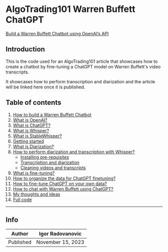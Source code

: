 # AlgoTrading101 Warren Buffett ChatGPT

[Build a Warren Buffett Chatbot using OpenAI’s API
](https://algotrading101.com/learn/warren-buffett-chatbot-chatgpt-openai/)

## Introduction

This is the code used for an AlgoTrading101 article that showcases how to create
a chatbot by fine-tuning a ChatGPT model on Warren Buffett's video transcripts.

It showcases how to perform transcription and diarization and the article will be
linked here once it is published.

## Table of contents

<ol>
<li><a href="https://algotrading101.com/learn/warren-buffett-chatbot-chatgpt-openai/#how-to-build-warren-buffett-chatbot">How to build a Warren Buffett Chatbot</a></li>
<li><a href="https://algotrading101.com/learn/warren-buffett-chatbot-chatgpt-openai/#what-is-openai">What is OpenAI?</a></li>
<li><a href="https://algotrading101.com/learn/warren-buffett-chatbot-chatgpt-openai/#what-is-chatgpt">What is ChatGPT?</a></li>
<li><a href="https://algotrading101.com/learn/warren-buffett-chatbot-chatgpt-openai/#what-is-whisper">What is Whisper?</a></li>
<li><a href="https://algotrading101.com/learn/warren-buffett-chatbot-chatgpt-openai/#what-is-stable-whisper">What is StableWhisper?</a></li>
<li><a href="https://algotrading101.com/learn/warren-buffett-chatbot-chatgpt-openai/#getting-started">Getting started</a></li>
<li><a href="https://algotrading101.com/learn/warren-buffett-chatbot-chatgpt-openai/#what-is-diarization">What is Diarization?</a></li>
<li><a href="https://algotrading101.com/learn/warren-buffett-chatbot-chatgpt-openai/#perform-diarization-and-transcription">How to perform diarization and transcription with Whisper?</a>
<ul>
<li><a href="https://algotrading101.com/learn/warren-buffett-chatbot-chatgpt-openai/#pre-requisites">Installing pre-requisites</a></li>
<li><a href="https://algotrading101.com/learn/warren-buffett-chatbot-chatgpt-openai/#transcription-and-diarization">Transcription and diarization</a></li>
<li><a href="https://algotrading101.com/learn/warren-buffett-chatbot-chatgpt-openai/#cleaning-videos-and-transcripts">Cleaning videos and transcripts</a></li>
</ul>
</li>
<li><a href="https://algotrading101.com/learn/warren-buffett-chatbot-chatgpt-openai/#what-is-fine-tuning">What is fine-tuning?</a></li>
<li><a href="https://algotrading101.com/learn/warren-buffett-chatbot-chatgpt-openai/#chatgpt-fine-tuning">How to organize the data for ChatGPT finetuning?</a></li>
<li><a href="https://algotrading101.com/learn/warren-buffett-chatbot-chatgpt-openai/#fine-tune-chatgpt">How to fine-tune ChatGPT on your own data?</a></li>
<li><a href="https://algotrading101.com/learn/warren-buffett-chatbot-chatgpt-openai/#chat-with-warren-buffet-chatgpt">How to chat with Warren Buffett using ChatGPT?</a></li>
<li><a href="https://algotrading101.com/learn/warren-buffett-chatbot-chatgpt-openai/#thoughts-and-ideas">My thoughts and ideas</a></li>
<li><a href="https://algotrading101.com/learn/warren-buffett-chatbot-chatgpt-openai/#full-code">Full code</a></li>
</ol>

----------
## Info

| Author | Igor Radovanovic
--- | ---
| Published | November 15, 2023

